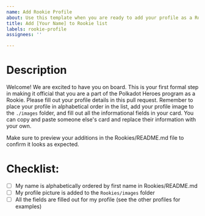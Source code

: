 ```yaml
---
name: Add Rookie Profile
about: Use this template when you are ready to add your profile as a Rookie to the repository.
title: Add [Your Name] to Rookie list
labels: rookie-profile
assignees: ''

---
```


# Description

Welcome! We are excited to have you on board. This is your first formal step in making it official that you are a part of the Polkadot Heroes program as a Rookie. Please fill out your profile details in this pull request. Remember to place your profile in alphabetical order in the list, add your profile image to the `./images` folder, and fill out all the informational fields in your card. You can copy and paste someone else's card and replace their information with your own.

Make sure to preview your additions in the Rookies/README.md file to confirm it looks as expected.

# Checklist:

- [ ] My name is alphabetically ordered by first name in Rookies/README.md
- [ ] My profile picture is added to the `Rookies/images` folder
- [ ] All the fields are filled out for my profile (see the other profiles for examples)